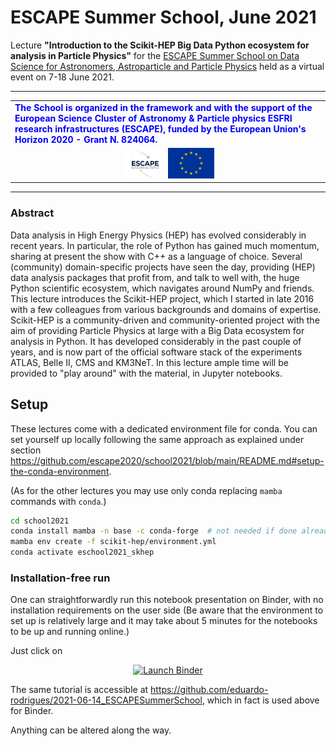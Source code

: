 # ESCAPE Summer School, June 2021

Lecture **"Introduction to the Scikit-HEP Big Data Python ecosystem for analysis in Particle Physics"** for the
[ESCAPE Summer School on Data Science for Astronomers, Astroparticle and Particle Physics](https://indico.in2p3.fr/event/20306/) held as a virtual event on 7-18 June 2021.

---

<table>
<tr>
    <td>
    <b><span style="color:blue">
    The School is organized in the framework and with the support of the European Science Cluster of Astronomy
    &amp; Particle physics ESFRI research infrastructures (ESCAPE),
    funded by the European Union's Horizon 2020 - Grant N. 824064.
    </span></b>
    </td>
</tr>
<tr>
    <td align="center"><img src="images/logo_Escape.png" width="15%"><img src="images/logo_flag-of-europe.webp" width="15%"></td>
</tr>
</table>

---

### Abstract

Data analysis in High Energy Physics (HEP) has evolved considerably in recent years. In particular, the role of Python has gained much momentum, sharing at present the show with C++ as a language of choice.
Several (community) domain-specific projects have seen the day, providing (HEP) data analysis packages that profit from, and talk to well with, the huge Python scientific ecosystem, which navigates around NumPy and friends.
This lecture introduces the Scikit-HEP project, which I started in late 2016 with a few colleagues from various backgrounds
and domains of expertise.
Scikit-HEP is a community-driven and community-oriented project with the aim of providing Particle Physics at large
with a Big Data ecosystem for analysis in Python. It has developed considerably in the past couple of years,
and is now part of the official software stack of the experiments ATLAS, Belle II, CMS and KM3NeT.
In this lecture ample time will be provided to "play around" with the material, in Jupyter notebooks.


## Setup

These lectures come with a dedicated environment file for conda. You can set yourself up locally following the same approach as explained under section https://github.com/escape2020/school2021/blob/main/README.md#setup-the-conda-environment.


(As for the other lectures you may use only conda replacing `mamba` commands with `conda`.)

```bash
cd school2021
conda install mamba -n base -c conda-forge  # not needed if done already
mamba env create -f scikit-hep/environment.yml
conda activate eschool2021_skhep
```

### Installation-free run

One can straightforwardly run this notebook presentation on Binder, with no installation requirements on the user side
(Be aware that the environment to set up is relatively large and it may take about 5 minutes for the notebooks to be up
and running online.)

Just click on

<p align="center">
  <a href="https://mybinder.org/v2/gh/eduardo-rodrigues/2021-06-14_ESCAPESummerSchool/master/?urlpath=lab">
    <img src="https://mybinder.org/badge_logo.svg" alt="Launch Binder" height="30">
  </a>
</p>

The same tutorial is accessible at https://github.com/eduardo-rodrigues/2021-06-14_ESCAPESummerSchool,
which in fact is used above for Binder.

Anything can be altered along the way.
